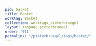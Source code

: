 ```yaml
---
pid: basket
title: Basket
worktag: Basket
collection: worktags_pieterbruegel
layout: tagpage_pieterbruegel
order: '011'
permalink: "/pieterbruegel/tags/basket/"
---
```


